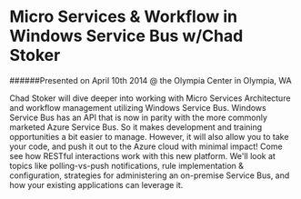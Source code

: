 Micro Services & Workflow in Windows Service Bus w/Chad Stoker
========================

######Presented on April 10th 2014 @ the Olympia Center in Olympia, WA

Chad Stoker will dive deeper into working with Micro Services Architecture and workflow management utilizing Windows Service Bus. Windows Service Bus has an API that is now in parity with the more commonly marketed Azure Service Bus. So it makes development and training opportunities a bit easier to manage. However, it will also allow you to take your code, and push it out to the Azure cloud with minimal impact! Come see how RESTful interactions work with this new platform. We'll look at topics like polling-vs-push notifications, rule implementation & configuration, strategies for administering an on-premise Service Bus, and how your existing applications can leverage it.
